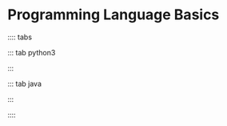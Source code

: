 # Programming Language Basics

:::: tabs

::: tab python3

<Jupyter filePath="basics/python.ipynb" />

:::

::: tab java

:::

::::
